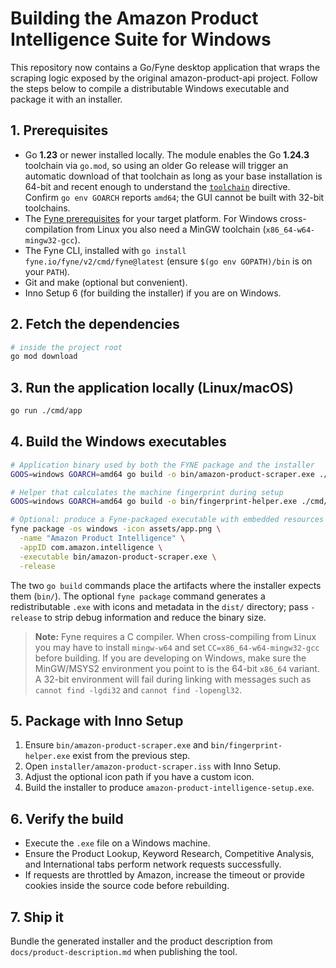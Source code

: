 # Building the Amazon Product Intelligence Suite for Windows

This repository now contains a Go/Fyne desktop application that wraps the scraping logic exposed by the original amazon-product-api project. Follow the steps below to compile a distributable Windows executable and package it with an installer.

## 1. Prerequisites

- Go **1.23** or newer installed locally. The module enables the Go **1.24.3** toolchain via `go.mod`, so using an older Go release will trigger an automatic download of that toolchain as long as your base installation is 64-bit and recent enough to understand the [`toolchain`](https://go.dev/doc/toolchain) directive. Confirm `go env GOARCH` reports `amd64`; the GUI cannot be built with 32-bit toolchains.
- The [Fyne prerequisites](https://docs.fyne.io/started/) for your target platform. For Windows cross-compilation from Linux you also need a MinGW toolchain (`x86_64-w64-mingw32-gcc`).
- The Fyne CLI, installed with `go install fyne.io/fyne/v2/cmd/fyne@latest` (ensure `$(go env GOPATH)/bin` is on your `PATH`).
- Git and make (optional but convenient).
- Inno Setup 6 (for building the installer) if you are on Windows.

## 2. Fetch the dependencies

```bash
# inside the project root
go mod download
```

## 3. Run the application locally (Linux/macOS)

```bash
go run ./cmd/app
```

## 4. Build the Windows executables

```bash
# Application binary used by both the FYNE package and the installer
GOOS=windows GOARCH=amd64 go build -o bin/amazon-product-scraper.exe ./cmd/app

# Helper that calculates the machine fingerprint during setup
GOOS=windows GOARCH=amd64 go build -o bin/fingerprint-helper.exe ./cmd/fingerprint-helper

# Optional: produce a Fyne-packaged executable with embedded resources
fyne package -os windows -icon assets/app.png \
  -name "Amazon Product Intelligence" \
  -appID com.amazon.intelligence \
  -executable bin/amazon-product-scraper.exe \
  -release
```

The two `go build` commands place the artifacts where the installer expects them (`bin/`). The optional `fyne package` command generates a redistributable `.exe` with icons and metadata in the `dist/` directory; pass `-release` to strip debug information and reduce the binary size.

> **Note:** Fyne requires a C compiler. When cross-compiling from Linux you may have to install `mingw-w64` and set `CC=x86_64-w64-mingw32-gcc` before building. If you are developing on Windows, make sure the MinGW/MSYS2 environment you point to is the 64-bit `x86_64` variant. A 32-bit environment will fail during linking with messages such as `cannot find -lgdi32` and `cannot find -lopengl32`.

## 5. Package with Inno Setup

1. Ensure `bin/amazon-product-scraper.exe` and `bin/fingerprint-helper.exe` exist from the previous step.
2. Open `installer/amazon-product-scraper.iss` with Inno Setup.
3. Adjust the optional icon path if you have a custom icon.
4. Build the installer to produce `amazon-product-intelligence-setup.exe`.

## 6. Verify the build

- Execute the `.exe` file on a Windows machine.
- Ensure the Product Lookup, Keyword Research, Competitive Analysis, and International tabs perform network requests successfully.
- If requests are throttled by Amazon, increase the timeout or provide cookies inside the source code before rebuilding.

## 7. Ship it

Bundle the generated installer and the product description from `docs/product-description.md` when publishing the tool.
